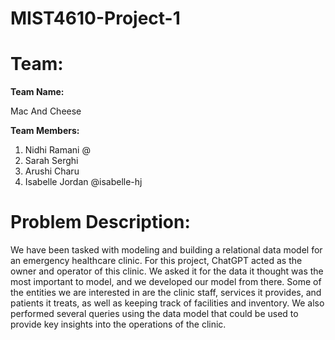 # MIST4610-Project-1
# Team: 
**Team Name:**

Mac And Cheese

**Team Members:**

1. Nidhi Ramani @
2. Sarah Serghi
3. Arushi Charu
4. Isabelle Jordan @isabelle-hj

# Problem Description:

We have been tasked with modeling and building a relational data model for an emergency healthcare clinic. For this project, ChatGPT acted as the owner and operator of this clinic. We asked it for the data it thought was the most important to model, and we developed our model from there. Some of the entities we are interested in are the clinic staff, services it provides, and patients it treats, as well as keeping track of facilities and inventory. We also performed several queries using the data model that could be used to provide key insights into the operations of the clinic.
